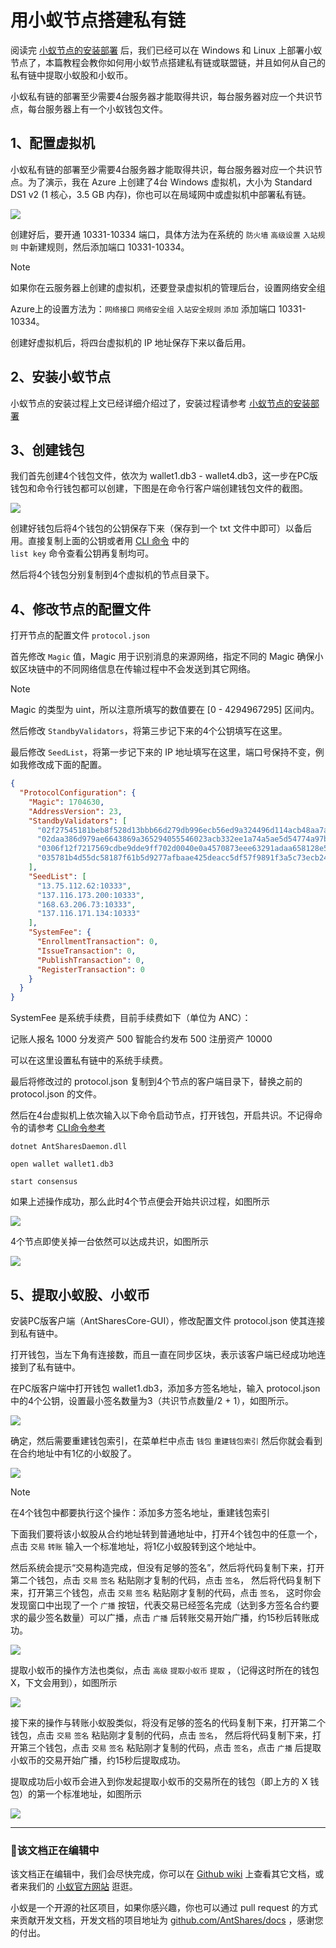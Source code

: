 # 用小蚁节点搭建私有链

阅读完 [小蚁节点的安装部署](setup.md) 后，我们已经可以在 Windows 和 Linux 上部署小蚁节点了，本篇教程会教你如何用小蚁节点搭建私有链或联盟链，并且如何从自己的私有链中提取小蚁股和小蚁币。                        

小蚁私有链的部署至少需要4台服务器才能取得共识，每台服务器对应一个共识节点，每台服务器上有一个小蚁钱包文件。

## 1、配置虚拟机

小蚁私有链的部署至少需要4台服务器才能取得共识，每台服务器对应一个共识节点。为了演示，我在 Azure 上创建了4台 Windows 虚拟机，大小为 Standard DS1 v2 (1 核心，3.5 GB 内存)，你也可以在局域网中或虚拟机中部署私有链。

![](http://docs.antshares.org/images/2017-05-17_15-18-43.jpg)

创建好后，要开通 10331-10334 端口，具体方法为在系统的 `防火墙` `高级设置` `入站规则` 中新建规则，然后添加端口 10331-10334。

> [!Note]
> 如果你在云服务器上创建的虚拟机，还要登录虚拟机的管理后台，设置网络安全组
>
> Azure上的设置方法为：`网络接口` `网络安全组` `入站安全规则` `添加` 添加端口 10331-10334。

创建好虚拟机后，将四台虚拟机的 IP 地址保存下来以备后用。

## 2、安装小蚁节点

小蚁节点的安装过程上文已经详细介绍过了，安装过程请参考 [小蚁节点的安装部署](setup.md)

## 3、创建钱包

我们首先创建4个钱包文件，依次为 wallet1.db3 - wallet4.db3，这一步在PC版钱包和命令行钱包都可以创建，下图是在命令行客户端创建钱包文件的截图。

![](http://docs.antshares.org/images/2017-05-17_11-17-30.jpg)

创建好钱包后将4个钱包的公钥保存下来（保存到一个 txt 文件中即可）以备后用。直接复制上面的公钥或者用 [CLI 命令](cli.md) 中的 `                                                                           list key` 命令查看公钥再复制均可。

然后将4个钱包分别复制到4个虚拟机的节点目录下。

## 4、修改节点的配置文件

打开节点的配置文件 `protocol.json` 

首先修改 `Magic` 值，Magic 用于识别消息的来源网络，指定不同的 Magic 确保小蚁区块链中的不同网络信息在传输过程中不会发送到其它网络。 

> [!Note]
> Magic 的类型为 uint，所以注意所填写的数值要在 [0 - 4294967295] 区间内。

然后修改 `StandbyValidators`，将第三步记下来的4个公钥填写在这里。

最后修改 `SeedList`，将第一步记下来的 IP 地址填写在这里，端口号保持不变，例如我修改成下面的配置。

```json
{
  "ProtocolConfiguration": {
    "Magic": 1704630,
    "AddressVersion": 23,
    "StandbyValidators": [
	  "02f27545181beb8f528d13bbb66d279db996ecb56ed9a324496d114acb48aa7a32",
      "02daa386d979ae6643869a365294055546023acb332ee1a74a5ae5d54774a97bac",
      "0306f12f7217569cdbe9dde9ff702d0040e0a4570873eee63291adaa658128e55c",
      "035781b4d55dc58187f61b5d9277afbaae425deacc5df57f9891f3a5c73ecb24df"
    ],
    "SeedList": [
      "13.75.112.62:10333",
      "137.116.173.200:10333",
      "168.63.206.73:10333",
      "137.116.171.134:10333"
    ],
    "SystemFee": {
      "EnrollmentTransaction": 0,
      "IssueTransaction": 0,
      "PublishTransaction": 0,
      "RegisterTransaction": 0
    }
  }
}
```

SystemFee 是系统手续费，目前手续费如下（单位为 ANC）：

记账人报名 1000 分发资产 500 智能合约发布 500 注册资产 10000

可以在这里设置私有链中的系统手续费。

最后将修改过的 protocol.json 复制到4个节点的客户端目录下，替换之前的 protocol.json 的文件。

然后在4台虚拟机上依次输入以下命令启动节点，打开钱包，开启共识。不记得命令的请参考 [CLI命令参考](cli.md)

`dotnet AntSharesDaemon.dll`

`open wallet wallet1.db3`

`start consensus`

如果上述操作成功，那么此时4个节点便会开始共识过程，如图所示

![](http://docs.antshares.org/images/2017-05-17_14-58-10.jpg)

4个节点即使关掉一台依然可以达成共识，如图所示

![](http://docs.antshares.org/images/2017-05-17_14-57-51.jpg)



## 5、提取小蚁股、小蚁币

安装PC版客户端（AntSharesCore-GUI），修改配置文件 protocol.json 使其连接到私有链中。

打开钱包，当左下角有连接数，而且一直在同步区块，表示该客户端已经成功地连接到了私有链中。

在PC版客户端中打开钱包 wallet1.db3，添加多方签名地址，输入 protocol.json 中的4个公钥，设置最小签名数量为3（共识节点数量/2 + 1），如图所示。

![](http://docs.antshares.org/images/2017-05-17_15-08-39.jpg)

确定，然后需要重建钱包索引，在菜单栏中点击 `钱包` `重建钱包索引` 然后你就会看到在合约地址中有1亿的小蚁股了。

![](http://docs.antshares.org/images/2017-05-17_15-10-14.jpg)

> [!Note]
> 在4个钱包中都要执行这个操作：添加多方签名地址，重建钱包索引

下面我们要将该小蚁股从合约地址转到普通地址中，打开4个钱包中的任意一个，点击 `交易` `转账` 输入一个标准地址，将1亿小蚁股转到这个地址中。

然后系统会提示“交易构造完成，但没有足够的签名”，然后将代码复制下来，打开第二个钱包，点击 `交易` `签名` 粘贴刚才复制的代码，点击 `签名`， 然后将代码复制下来，打开第三个钱包，点击 `交易` `签名` 粘贴刚才复制的代码，点击 `签名`， 这时你会发现窗口中出现了一个 `广播` 按钮，代表交易已经签名完成（达到多方签名合约要求的最少签名数量）可以广播，点击 `广播` 后转账交易开始广播，约15秒后转账成功。

![](http://docs.antshares.org/images/2017-05-17_15-12-50.jpg)

提取小蚁币的操作方法也类似，点击 `高级` `提取小蚁币` `提取` ，（记得这时所在的钱包 X，下文会用到），如图所示

![](http://docs.antshares.org/images/2017-05-17_15-13-29.jpg)

接下来的操作与转账小蚁股类似，将没有足够的签名的代码复制下来，打开第二个钱包，点击 `交易` `签名` 粘贴刚才复制的代码，点击 `签名`， 然后将代码复制下来，打开第三个钱包，点击 `交易` `签名` 粘贴刚才复制的代码，点击 `签名`，点击 `广播` 后提取小蚁币的交易开始广播，约15秒后提取成功。

提取成功后小蚁币会进入到你发起提取小蚁币的交易所在的钱包（即上方的 X 钱包）的第一个标准地址，如图所示

![](http://docs.antshares.org/images/2017-05-17_15-15-45.jpg)



------

### 📖该文档正在编辑中

该文档正在编辑中，我们会尽快完成，你可以在 [Github wiki](https://github.com/AntShares/AntShares/wiki/) 上查看其它文档，或者来我们的 [小蚁官方网站](http://www.antshares.org) 逛逛。

小蚁是一个开源的社区项目，如果你感兴趣，你也可以通过 pull request 的方式来贡献开发文档，开发文档的项目地址为 [github.com/AntShares/docs](https://github.com/AntShares/docs) ，感谢您的付出。
